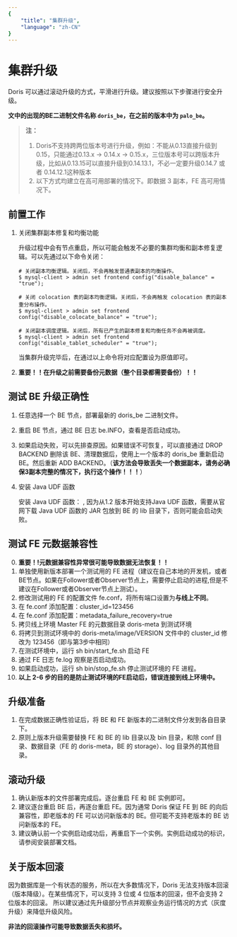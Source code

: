 ```yaml
---
{
    "title": "集群升级",
    "language": "zh-CN"
}
---
```


<!-- 
Licensed to the Apache Software Foundation (ASF) under one
or more contributor license agreements.  See the NOTICE file
distributed with this work for additional information
regarding copyright ownership.  The ASF licenses this file
to you under the Apache License, Version 2.0 (the
"License"); you may not use this file except in compliance
with the License.  You may obtain a copy of the License at

  http://www.apache.org/licenses/LICENSE-2.0

Unless required by applicable law or agreed to in writing,
software distributed under the License is distributed on an
"AS IS" BASIS, WITHOUT WARRANTIES OR CONDITIONS OF ANY
KIND, either express or implied.  See the License for the
specific language governing permissions and limitations
under the License.
-->

# 集群升级

Doris 可以通过滚动升级的方式，平滑进行升级。建议按照以下步骤进行安全升级。

**文中的出现的BE二进制文件名称 `doris_be`，在之前的版本中为 `palo_be`。**

> **注：**
>
> 1. Doris不支持跨两位版本号进行升级，例如：不能从0.13直接升级到0.15，只能通过0.13.x -> 0.14.x -> 0.15.x，三位版本号可以跨版本升级，比如从0.13.15可以直接升级到0.14.13.1，不必一定要升级0.14.7 或者 0.14.12.1这种版本
> 1. 以下方式均建立在高可用部署的情况下。即数据 3 副本，FE 高可用情况下。

## 前置工作

1. 关闭集群副本修复和均衡功能

   升级过程中会有节点重启，所以可能会触发不必要的集群均衡和副本修复逻辑。可以先通过以下命令关闭：

   ```
   # 关闭副本均衡逻辑。关闭后，不会再触发普通表副本的均衡操作。
   $ mysql-client > admin set frontend config("disable_balance" = "true");
   
   # 关闭 colocation 表的副本均衡逻辑。关闭后，不会再触发 colocation 表的副本重分布操作。
   $ mysql-client > admin set frontend config("disable_colocate_balance" = "true");
   
   # 关闭副本调度逻辑。关闭后，所有已产生的副本修复和均衡任务不会再被调度。
   $ mysql-client > admin set frontend config("disable_tablet_scheduler" = "true");
   ```

   当集群升级完毕后，在通过以上命令将对应配置设为原值即可。

2. **重要！！在升级之前需要备份元数据（整个目录都需要备份）！！**

## 测试 BE 升级正确性

1. 任意选择一个 BE 节点，部署最新的 doris_be 二进制文件。

2. 重启 BE 节点，通过 BE 日志 be.INFO，查看是否启动成功。

3. 如果启动失败，可以先排查原因。如果错误不可恢复，可以直接通过 DROP BACKEND 删除该 BE、清理数据后，使用上一个版本的 doris_be 重新启动 BE。然后重新 ADD BACKEND。（**该方法会导致丢失一个数据副本，请务必确保3副本完整的情况下，执行这个操作！！！**）

4. 安装 Java UDF 函数

   <version since="1.2.0">安装 Java UDF 函数： </version>, 因为从1.2 版本开始支持Java UDF 函数，需要从官网下载 Java UDF 函数的 JAR 包放到 BE 的 lib 目录下，否则可能会启动失败。


## 测试 FE 元数据兼容性

0. **重要！!元数据兼容性异常很可能导致数据无法恢复！！**
1. 单独使用新版本部署一个测试用的 FE 进程（建议在自己本地的开发机，或者BE节点。如果在Follower或者Observer节点上，需要停止启动的进程,但是不建议在Follower或者Observer节点上测试）。
2. 修改测试用的 FE 的配置文件 fe.conf，将所有端口设置为**与线上不同**。
3. 在 fe.conf 添加配置：cluster_id=123456
4. 在 fe.conf 添加配置：metadata_failure_recovery=true
5. 拷贝线上环境 Master FE 的元数据目录 doris-meta 到测试环境
6. 将拷贝到测试环境中的 doris-meta/image/VERSION 文件中的 cluster_id 修改为 123456（即与第3步中相同）
7. 在测试环境中，运行 sh bin/start_fe.sh 启动 FE
8. 通过 FE 日志 fe.log 观察是否启动成功。
9. 如果启动成功，运行 sh bin/stop_fe.sh 停止测试环境的 FE 进程。
10. **以上 2-6 步的目的是防止测试环境的FE启动后，错误连接到线上环境中。**

## 升级准备

1. 在完成数据正确性验证后，将 BE 和 FE 新版本的二进制文件分发到各自目录下。
2. 原则上版本升级需要替换 FE 和 BE 的 lib 目录以及 bin 目录，和除 conf 目录、数据目录（FE 的 doris-meta，BE 的 storage）、log 目录外的其他目录。

## 滚动升级

1. 确认新版本的文件部署完成后。逐台重启 FE 和 BE 实例即可。
2. 建议逐台重启 BE 后，再逐台重启 FE。因为通常 Doris 保证 FE 到 BE 的向后兼容性，即老版本的 FE 可以访问新版本的 BE。但可能不支持老版本的 BE 访问新版本的 FE。
3. 建议确认前一个实例启动成功后，再重启下一个实例。实例启动成功的标识，请参阅安装部署文档。

## 关于版本回滚
因为数据库是一个有状态的服务，所以在大多数情况下，Doris 无法支持版本回滚（版本降级）。在某些情况下，可以支持 3 位或 4 位版本的回滚，但不会支持 2 位版本的回滚。
所以建议通过先升级部分节点并观察业务运行情况的方式（灰度升级）来降低升级风险。

**非法的回滚操作可能导致数据丢失和损坏。**
